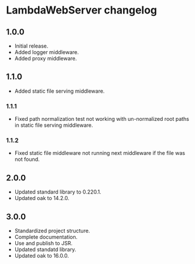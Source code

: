 # LambdaWebServer changelog

## 1.0.0

- Initial release.
- Added logger middleware.
- Added proxy middleware.

## 1.1.0

- Added static file serving middleware.

### 1.1.1

- Fixed path normalization test not working
   with un-normalized root paths in static file serving middleware.

### 1.1.2

- Fixed static file middleware not running next middleware if the file was not found.

## 2.0.0

- Updated standard library to 0.220.1.
- Updated oak to 14.2.0.

## 3.0.0

- Standardized project structure.
- Complete documentation.
- Use and publish to JSR.
- Updated standatd library.
- Updated oak to 16.0.0.
